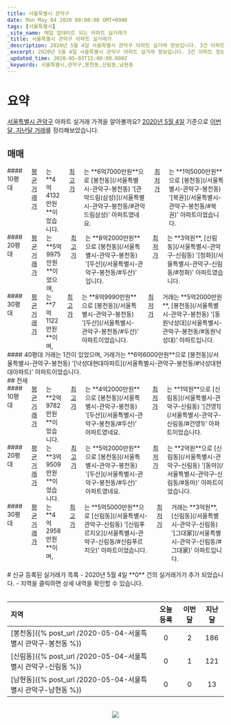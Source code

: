 ```yaml
---
title: 서울특별시 관악구
date: Mon May 04 2020 00:00:00 GMT+0900
tags: [서울특별시]
_site_name: 매일 업데이트 되는 아파트 실거래가
_title: 서울특별시 관악구 아파트 실거래가
_description: 2020년 5월 4일 서울특별시 관악구 아파트 실거래 정보입니다. 3건 아파트 정보가 있습니다.
_excerpt: 2020년 5월 4일 서울특별시 관악구 아파트 실거래 정보입니다. 3건 아파트 정보가 있습니다.
_updated_time: 2020-05-03T15:00:00.000Z
_keywords: 서울특별시,관악구,봉천동,신림동,남현동
---
```



# 요약
<ins>서울특별시 관악구</ins> 아파트 실거래 가격을 알아볼까요? <ins>2020년 5월 4일</ins> 기준으로 <ins>이번달, 지난달 거래</ins>를 정리해보았습니다.

## 매매
<div class="container">
<div class="six columns" markdown="1">
#### 10평대
<ins>평균 거래가</ins>는 **4억4132만원**이었습니다. <ins>최고가</ins>는 **6억7000만원**으로 [봉천동](/서울특별시-관악구-봉천동) '[관악드림(삼성)](/서울특별시-관악구-봉천동/#관악드림삼성)' 아파트였네요. <ins>최저가</ins>는 **1억5000만원**으로 [봉천동](/서울특별시-관악구-봉천동) '[복권](/서울특별시-관악구-봉천동/#복권)' 아파트이었습니다.
</div>
<div class="six columns" markdown="1">
#### 20평대
<ins>평균 거래가</ins>는 **5억9975만원**이었으며, <ins>최고가</ins>는 **8억2000만원**으로 [봉천동](/서울특별시-관악구-봉천동) '[두산](/서울특별시-관악구-봉천동/#두산)' 입니다. <ins>최저가</ins>는 **3억원**, [신림동](/서울특별시-관악구-신림동) '[청화](/서울특별시-관악구-신림동/#청화)' 아파트였습니다.
</div>
</div>
<div class="container">
<div class="six columns" markdown="1">
#### 30평대
<ins>평균 거래가</ins>는 **7억1122만원**이며, <ins>최고가</ins>는 **8억9990만원**으로 [봉천동](/서울특별시-관악구-봉천동) '[두산](/서울특별시-관악구-봉천동/#두산)' 아파트이었습니다. <ins>최저가</ins> 거래는 **5억2000만원**, [봉천동](/서울특별시-관악구-봉천동) '[동원낙성대](/서울특별시-관악구-봉천동/#동원낙성대)' 아파트입니다.
</div>
<div class="six columns" markdown="1">
#### 40평대
거래는 1건이 있었으며, 거래가는 **6억6000만원**으로 [봉천동](/서울특별시-관악구-봉천동) '[낙성대현대아파트](/서울특별시-관악구-봉천동/#낙성대현대아파트)' 아파트이었습니다.
</div>
</div>
## 전세
<div class="container">
<div class="six columns" markdown="1">
#### 10평대
<ins>평균 거래가</ins>는 **2억9782만원**이었습니다. <ins>최고가</ins>는 **4억2000만원**으로 [봉천동](/서울특별시-관악구-봉천동) '[두산](/서울특별시-관악구-봉천동/#두산)' 아파트였네요. <ins>최저가</ins>는 **1억원**으로 [신림동](/서울특별시-관악구-신림동) '[건영1](/서울특별시-관악구-신림동/#건영1)' 아파트이었습니다.
</div>
<div class="six columns" markdown="1">
#### 20평대
<ins>평균 거래가</ins>는 **3억9509만원**이었습니다. <ins>최고가</ins>는 **5억2000만원**으로 [봉천동](/서울특별시-관악구-봉천동) '[두산](/서울특별시-관악구-봉천동/#두산)' 아파트였네요. <ins>최저가</ins>는 **2억원**으로 [신림동](/서울특별시-관악구-신림동) '[동마](/서울특별시-관악구-신림동/#동마)' 아파트이었습니다.
</div>
</div>
<div class="container">
<div class="twelve columns" markdown="1">
#### 30평대
<ins>평균 거래가</ins>는 **4억2958만원**이며, <ins>최고가</ins>는 **5억5000만원**으로 [신림동](/서울특별시-관악구-신림동) '[신림푸르지오](/서울특별시-관악구-신림동/#신림푸르지오)' 아파트이었습니다. <ins>최저가</ins> 거래는 **3억원**, [신림동](/서울특별시-관악구-신림동) '[그대家](/서울특별시-관악구-신림동/#그대家)' 아파트입니다.
</div>
</div>


<br>
# 신규 등록된 실거래가 목록
- 2020년 5월 4일 **0** 건의 실거래가가 추가 되었습니다.
- 지역을 클릭하면 상세 내역을 확인할 수 있습니다.
<br><br>

| 지역 | 오늘 등록 | 이번달 | 지난달 |
|:---|:---:|:---:|:---:|
| [봉천동]({% post_url /2020-05-04-서울특별시 관악구-봉천동 %}) | 0 | 2 | 186|
| [신림동]({% post_url /2020-05-04-서울특별시 관악구-신림동 %}) | 0 | 1 | 121|
| [남현동]({% post_url /2020-05-04-서울특별시 관악구-남현동 %}) | 0 | 0 | 13|

<p align="center"><br><img src="https://via.placeholder.com/700x120"><br></p>
